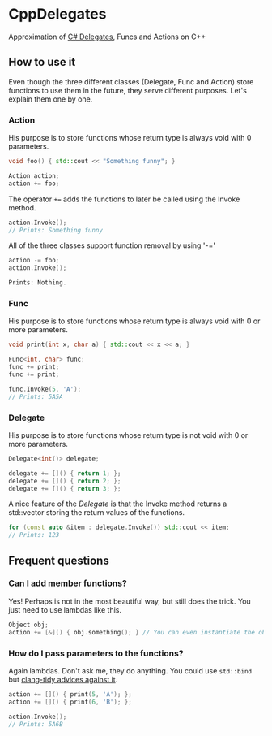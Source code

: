 # CppDelegates
Approximation of [C# Delegates](https://docs.microsoft.com/en-us/dotnet/csharp/programming-guide/delegates/), Funcs and Actions on C++

## How to use it
Even though the three different classes (Delegate, Func and Action) store functions to use them in the future, they serve different purposes. Let's explain them one by one.

### Action
His purpose is to store functions whose return type is always void with 0 parameters.
``` C++
void foo() { std::cout << "Something funny"; }

Action action;
action += foo;
```
The operator `+=` adds the functions to later be called using the Invoke method.
``` C++
action.Invoke();
// Prints: Something funny
```

All of the three classes support function removal by using '-='
``` C++
action -= foo;
action.Invoke();

Prints: Nothing.
```

### Func
His purpose is to store functions whose return type is always void with 0 or more parameters.
``` C++
void print(int x, char a) { std::cout << x << a; }

Func<int, char> func;
func += print;
func += print;

func.Invoke(5, 'A');
// Prints: 5A5A
```

### Delegate
His purpose is to store functions whose return type is not void with 0 or more parameters.

``` C++
Delegate<int()> delegate;

delegate += []() { return 1; };
delegate += []() { return 2; };
delegate += []() { return 3; };
```

A nice feature of the _Delegate_ is that the Invoke method returns a std::vector storing the return values of the functions.
``` C++
for (const auto &item : delegate.Invoke()) std::cout << item;
// Prints: 123
```

## Frequent questions
### Can I add member functions?
Yes! Perhaps is not in the most beautiful way, but still does the trick. You just need to use lambdas like this.
``` C++
Object obj;
action += [&]() { obj.something(); } // You can even instantiate the object inside the lambda.
```

### How do I pass parameters to the functions?
Again lambdas. Don't ask me, they do anything. You could use `std::bind` but [clang-tidy advices against it](https://clang.llvm.org/extra/clang-tidy/checks/modernize-avoid-bind.html).
``` C++
action += []() { print(5, 'A'); };
action += []() { print(6, 'B'); };

action.Invoke();
// Prints: 5A6B
```

